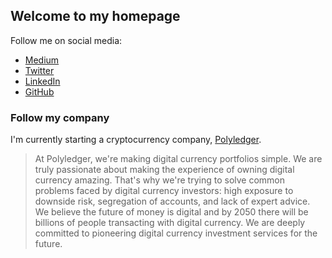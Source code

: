 ## Welcome to my homepage

Follow me on social media:

- [Medium](https://medium.com/@matthew.rosendin)
- [Twitter](https://twitter.com/mattrosendin)
- [LinkedIn](https://www.linkedin.com/in/rosendin/)
- [GitHub](https://github.com/rosendin)

### Follow my company

I'm currently starting a cryptocurrency company, [Polyledger](https://polyledger.com/).

> At Polyledger, we're making digital currency portfolios simple. We are truly passionate about making the experience of owning digital currency amazing. That's why we're trying to solve common problems faced by digital currency investors: high exposure to downside risk, segregation of accounts, and lack of expert advice. We believe the future of money is digital and by 2050 there will be billions of people transacting with digital currency. We are deeply committed to pioneering digital currency investment services for the future.
